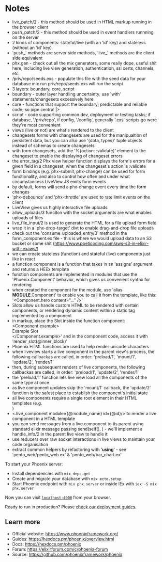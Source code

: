 # Notes
  * live_patch/2 - this method should be used in HTML markup running in the browser client
  * push_patch/2 - this method should be used in event handlers runnning on the server
  * 2 kinds of components: stateful/live (with an 'id' key) and stateless (without an 'id' key)
  * 'push_' methods are server side methods, 'live_' methods are the client side equivalent
  * phx.gen - check out all the mix generators, some really dope, useful shit here, including
  live view generation, authentication, ssl certs, channels, etc.
  * /priv/repo/seeds.exs - populate this file with the seed data for your database
  mix run priv/repo/seeds.exs will run the script
  * 3 layers: boundary, core, script
  * boundary - outer layer handling uncertainty; use 'with' statements/changesets excessively here
  * core - functions that support the boundary; predictable and reliable code, so pipe central |>
  * script - code supporting common dev, deployment or testing tasks; if database, '/priv/repo',
  if config, '/config', generally '.exs' scripts go were they're most convenient
  * views (live or not) are what's rendered to the client
  * changesets forms with changesets are used for the manipualtion of persistent data,
  but you can also use '{data, types}' tuple objects instead of schemas to create changesets
  * with form changesets, add the '%{action: :validate}' element to the changeset to enable the displaying of changeset errors
  * the error_tag/2 Phx view helper function displays the form's errors for a given field in a changeset, when the changeset's action is :validate
  * form bindings (e.g. phx-submit, phx-change) can be used for form functionality, and also to control how often and under what circumstancess LiveView JS emits form events
  * by default, forms will send a phx-change event every time the form changes
  * 'phx-debounce' and 'phx-throttle' are used to rate limit events on the client
  * LiveView gives us highly interactive file uploads
  * allow_uploads/3 funciton with the socket arguments are what enables uploads of files
  * live_file_input/2 is used to generate the HTML for a file upload form field
  * wrap it in a 'phx-drop-target' divt to enable drag-and-drop file uploads
  * check out the 'consume_uploaded_entry/3' method in the form_component.ex file - this is where we would upload data to an S3 bucket or some shit (https://www.poeticoding.com/aws-s3-in-elixir-with-exaws/)
  * we can create stateless (function) and stateful (live) components just like in react
  * a function component is a function that takes in an 'assigns' argument and returns a HEEx template
  * function components are implemented in modules that use the 'Phoenix.Component' behavior, which gives us convenient syntax for rendering
  * when created the component for the module, use 'alias __MODULE__.Component' to enable you to call it from the template, like this: '<Component.hero content="..." />'
  * Slots allow us handle custom HTML to be rendered with certain components, or rendering dynamic content within a static tag implemented by a component
  * in markup, place the Slot inside the function component: <Component.example><div>Example Slot</div></Component.example>' and in the component code, access it with 'render_slot(@inner_block)'
  * Phoenix.HTML functions are used to help render unicode characters
  * when liveview starts a live component in the parent view's process, the following callbackas are called, in order: 'preload/1', 'mount/1', 'update/2', 'render/1'
  * then, during subsequent renders of live components, the following callbackas are called, in order: 'preload/1', 'update/2', 'render/1'
  * the 'preload/1' function lets live view load all the components of the same type at once
  * as live component updates skip the 'mount/1' callback, the 'update/2' function is the safest place to establish the component's initial state
  * all live components require a single root element in their HTML templates (e.g. <div />)
  * <.live_component module={@module_name} id={@id}/> to render a live component in a HTML template
  * you can send messages from a live component to its parent using standard elixir message passing send(self(), <msg>) - we'll implement a handle_info/2 in the parent live view to handle it
  * use reducers over raw socket interactions in live views to maintain your code organisation
  * extract common helpers by refactoring with '__using__' - see 'pento_web/pento_web.ex' & 'pento_web/bar_chart.ex'

To start your Phoenix server:

  * Install dependencies with `mix deps.get`
  * Create and migrate your database with `mix ecto.setup`
  * Start Phoenix endpoint with `mix phx.server` or inside IEx with `iex -S mix phx.server`

Now you can visit [`localhost:4000`](http://localhost:4000) from your browser.

Ready to run in production? Please [check our deployment guides](https://hexdocs.pm/phoenix/deployment.html).

## Learn more

  * Official website: https://www.phoenixframework.org/
  * Guides: https://hexdocs.pm/phoenix/overview.html
  * Docs: https://hexdocs.pm/phoenix
  * Forum: https://elixirforum.com/c/phoenix-forum
  * Source: https://github.com/phoenixframework/phoenix
